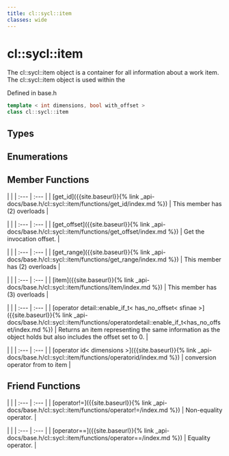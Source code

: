 ```yaml
---
title: cl::sycl::item
classes: wide
---
```

# cl::sycl::item

The cl::sycl::item object is a container for all information about a work item. The cl::sycl::item object is used within the 

Defined in base.h

```cpp
template < int dimensions, bool with_offset >
class cl::sycl::item
```

## Types

## Enumerations

## Member Functions

   |   |
| :--- | :--- |
| [get_id]({{site.baseurl}}{% link _api-docs/base.h/cl::sycl::item/functions/get_id/index.md %}) | This member has (2) overloads |

   |   |
| :--- | :--- |
| [get_offset]({{site.baseurl}}{% link _api-docs/base.h/cl::sycl::item/functions/get_offset/index.md %}) | Get the invocation offset.  |

   |   |
| :--- | :--- |
| [get_range]({{site.baseurl}}{% link _api-docs/base.h/cl::sycl::item/functions/get_range/index.md %}) | This member has (2) overloads |

   |   |
| :--- | :--- |
| [item]({{site.baseurl}}{% link _api-docs/base.h/cl::sycl::item/functions/item/index.md %}) | This member has (3) overloads |

   |   |
| :--- | :--- |
| [operator detail::enable_if_t< has_no_offset< sfinae >]({{site.baseurl}}{% link _api-docs/base.h/cl::sycl::item/functions/operatordetail::enable_if_t<has_no_offset<sfinae>/index.md %}) | Returns an item representing the same information as the object holds but also includes the offset set to 0.  |

   |   |
| :--- | :--- |
| [operator id< dimensions >]({{site.baseurl}}{% link _api-docs/base.h/cl::sycl::item/functions/operatorid<dimensions>/index.md %}) | conversion operator from  to item |


## Friend Functions

   |   |
| :--- | :--- |
| [operator!=]({{site.baseurl}}{% link _api-docs/base.h/cl::sycl::item/functions/operator!=/index.md %}) | Non-equality operator.  |

   |   |
| :--- | :--- |
| [operator==]({{site.baseurl}}{% link _api-docs/base.h/cl::sycl::item/functions/operator==/index.md %}) | Equality operator.  |

